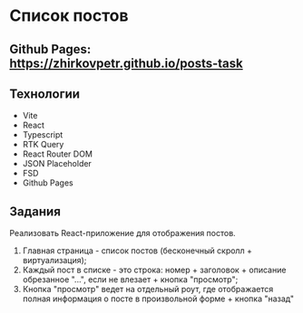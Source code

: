 # Список постов

## Github Pages: https://zhirkovpetr.github.io/posts-task

## Технологии
+ Vite
+ React
+ Typescript
+ RTK Query
+ React Router DOM
+ JSON Placeholder
+ FSD
+ Github Pages

## Задания
Реализовать React-приложение для отображения постов.
1. Главная страница - список постов (бесконечный скролл + виртуализация);
2. Каждый пост в списке - это строка: номер + заголовок + описание обрезанное "...", если не влезает + кнопка "просмотр";
3. Кнопка "просмотр" ведет на отдельный роут, где отображается полная информация о посте в произвольной форме + кнопка "назад"
